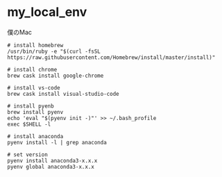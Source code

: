 # my_local_env
僕のMac

```shell
# install homebrew
/usr/bin/ruby -e "$(curl -fsSL https://raw.githubusercontent.com/Homebrew/install/master/install)"
```

```shell
# install chrome
brew cask install google-chrome
```

```shell
# install vs-code
brew cask install visual-studio-code
```

```shell
# install pyenb
brew install pyenv
echo 'eval "$(pyenv init -)"' >> ~/.bash_profile
exec $SHELL -l
```

```shell
# install anaconda
pyenv install -l | grep anaconda

# set version
pyenv install anaconda3-x.x.x
pyenv global anaconda3-x.x.x
```
